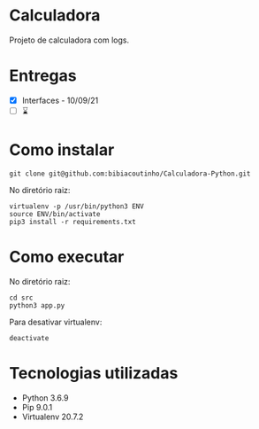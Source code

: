 # Calculadora
Projeto de calculadora com logs.

# Entregas
- [x] Interfaces - 10/09/21
- [ ] :hourglass:

# Como instalar
```
git clone git@github.com:bibiacoutinho/Calculadora-Python.git
```
No diretório raiz:
```
virtualenv -p /usr/bin/python3 ENV
source ENV/bin/activate
pip3 install -r requirements.txt
```
# Como executar
No diretório raiz:
```
cd src
python3 app.py
```
Para desativar virtualenv:
```
deactivate
```
# Tecnologias utilizadas
* Python 3.6.9
* Pip 9.0.1
* Virtualenv 20.7.2
